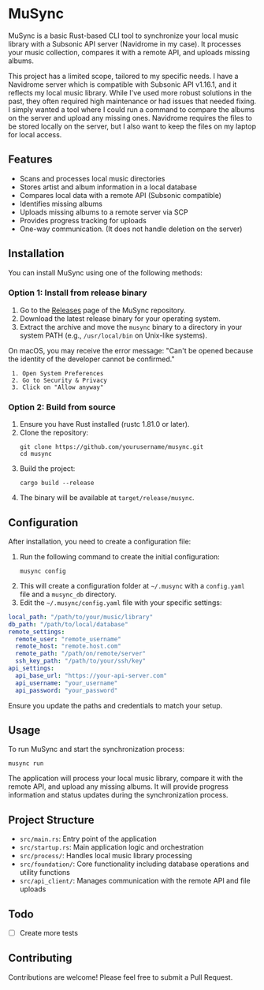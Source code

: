 # MuSync

MuSync is a basic Rust-based CLI tool to synchronize your local music library with a Subsonic API server (Navidrome in my case). It processes your music collection, compares it with a remote API, and uploads missing albums.

This project has a limited scope, tailored to my specific needs. I have a Navidrome server which is compatible with Subsonic API v1.16.1, and it reflects my local music library. While I've used more robust solutions in the past, they often required high maintenance or had issues that needed fixing. I simply wanted a tool where I could run a command to compare the albums on the server and upload any missing ones. Navidrome requires the files to be stored locally on the server, but I also want to keep the files on my laptop for local access.

## Features

- Scans and processes local music directories
- Stores artist and album information in a local database
- Compares local data with a remote API (Subsonic compatible)
- Identifies missing albums
- Uploads missing albums to a remote server via SCP
- Provides progress tracking for uploads
- One-way communication. (It does not handle deletion on the server)

## Installation

You can install MuSync using one of the following methods:

### Option 1: Install from release binary

1. Go to the [Releases](https://github.com/thr-ls/musync/releases) page of the MuSync repository.
2. Download the latest release binary for your operating system.
3. Extract the archive and move the `musync` binary to a directory in your system PATH (e.g., `/usr/local/bin` on Unix-like systems).

On macOS, you may receive the error message: "Can't be opened because the identity of the developer cannot be confirmed."

  ```
   1. Open System Preferences
   2. Go to Security & Privacy
   3. Click on "Allow anyway"
  ```
### Option 2: Build from source

1. Ensure you have Rust installed (rustc 1.81.0 or later).
2. Clone the repository:
   ```
   git clone https://github.com/yourusername/musync.git
   cd musync
   ```
3. Build the project:
   ```
   cargo build --release
   ```
4. The binary will be available at `target/release/musync`.

## Configuration

After installation, you need to create a configuration file:

1. Run the following command to create the initial configuration:
   ```
   musync config
   ```
2. This will create a configuration folder at `~/.musync` with a `config.yaml` file and a `musync_db` directory.
3. Edit the `~/.musync/config.yaml` file with your specific settings:

```yaml
local_path: "/path/to/your/music/library"
db_path: "/path/to/local/database"
remote_settings:
  remote_user: "remote_username"
  remote_host: "remote.host.com"
  remote_path: "/path/on/remote/server"
  ssh_key_path: "/path/to/your/ssh/key"
api_settings:
  api_base_url: "https://your-api-server.com"
  api_username: "your_username"
  api_password: "your_password"
```

Ensure you update the paths and credentials to match your setup.

## Usage

To run MuSync and start the synchronization process:

```
musync run
```

The application will process your local music library, compare it with the remote API, and upload any missing albums. It will provide progress information and status updates during the synchronization process.

## Project Structure

- `src/main.rs`: Entry point of the application
- `src/startup.rs`: Main application logic and orchestration
- `src/process/`: Handles local music library processing
- `src/foundation/`: Core functionality including database operations and utility functions
- `src/api_client/`: Manages communication with the remote API and file uploads

## Todo

- [ ] Create more tests

## Contributing

Contributions are welcome! Please feel free to submit a Pull Request.
